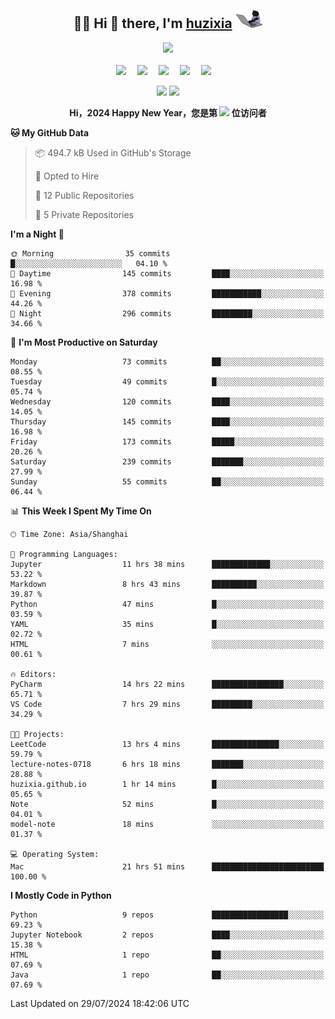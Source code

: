 <div align="center">

## :woman_technologist: Hi 👋 there, I'm [huzixia](https://huzixia.github.io/) <img height="30" src="images/work.gif" />

  <!-- dynamic typing effect 动态打字效果 -->
  <div>
    <a href="https://huzixia.github.io/">
      <img src="https://readme-typing-svg.demolab.com?font=Fira+Code&pause=1000&width=435&lines=console.log(%22Hello%2C%20World%22);胡同学祝您心想事成!&center=true&size=27" />
    </a>
  </div>

  <div>&nbsp;</div>

  <!-- profile logo 个人资料徽标 -->
  <div>
    <a href="https://huzixia.github.io/"><img src="https://img.shields.io/badge/Website-博客-orange" /></a>&emsp;
    <a href="https://www.zhihu.com/people/hu-zi-xia-91"><img src="https://img.shields.io/badge/ZhiHu-知乎-blue" /></a>&emsp;
    <a href="https://twitter.com/zixia80631/"><img src="https://img.shields.io/badge/Twitter-推特-black" /></a>&emsp;
    <a href="https://github.com/HuZixia/Text2Video/assets/38995480/244e64be-3dc4-46bb-8aff-523d8a235a1e"><img src="https://img.shields.io/badge/WeChat-微信-07c160" /></a>&emsp;
    <a href="https://www.cnblogs.com/huzixia"><img src="https://img.shields.io/badge/CnBlog-博客园-yellow" /></a>&emsp;

  </div>

[//]: # (### Github Stats)

 <p>
   <img src="https://github-readme-stats.vercel.app/api?username=HuZixia&rank_icon=github&theme=react&border_color=61dafb&hide_border=true" />
   <img src="https://github-readme-stats.vercel.app/api/top-langs/?username=HuZixia&hide=c%23,powershell,Mathematica,Ruby,Objective-C,Objective-C%2b%2b,Cuda&title_color=61dafb&text_color=ffffff&icon_color=61dafb&bg_color=20232a&langs_count=8&layout=compact&border_color=61dafb&hide_border=true&size_weight=0.5&count_weight=0.5" />
 </p>

</div>

<div align="center"><b>Hi，2024 Happy New Year，您是第 <img src="https://profile-counter.glitch.me/HuZixia/count.svg"></img> 位访问者</b></div>


[//]: # (*   Github Stats)
[//]: # (![Top Langs]&#40;https://github-readme-stats.vercel.app/api/top-langs/?username=HuZixia\&layout=compact&#41;)
[//]: # (![HuZixia's GitHub stats]&#40;https://github-readme-stats.vercel.app/api?username=HuZixia\&rank_icon=github&theme=tokyonight&#41;)


<!--START_SECTION:waka-->
**🐱 My GitHub Data** 

> 📦 494.7 kB Used in GitHub's Storage 
 > 
> 💼 Opted to Hire
 > 
> 📜 12 Public Repositories 
 > 
> 🔑 5 Private Repositories 
 > 
**I'm a Night 🦉** 

```text
🌞 Morning                35 commits          █░░░░░░░░░░░░░░░░░░░░░░░░   04.10 % 
🌆 Daytime                145 commits         ████░░░░░░░░░░░░░░░░░░░░░   16.98 % 
🌃 Evening                378 commits         ███████████░░░░░░░░░░░░░░   44.26 % 
🌙 Night                  296 commits         █████████░░░░░░░░░░░░░░░░   34.66 % 
```
📅 **I'm Most Productive on Saturday** 

```text
Monday                   73 commits          ██░░░░░░░░░░░░░░░░░░░░░░░   08.55 % 
Tuesday                  49 commits          █░░░░░░░░░░░░░░░░░░░░░░░░   05.74 % 
Wednesday                120 commits         ████░░░░░░░░░░░░░░░░░░░░░   14.05 % 
Thursday                 145 commits         ████░░░░░░░░░░░░░░░░░░░░░   16.98 % 
Friday                   173 commits         █████░░░░░░░░░░░░░░░░░░░░   20.26 % 
Saturday                 239 commits         ███████░░░░░░░░░░░░░░░░░░   27.99 % 
Sunday                   55 commits          ██░░░░░░░░░░░░░░░░░░░░░░░   06.44 % 
```


📊 **This Week I Spent My Time On** 

```text
🕑︎ Time Zone: Asia/Shanghai

💬 Programming Languages: 
Jupyter                  11 hrs 38 mins      █████████████░░░░░░░░░░░░   53.22 % 
Markdown                 8 hrs 43 mins       ██████████░░░░░░░░░░░░░░░   39.87 % 
Python                   47 mins             █░░░░░░░░░░░░░░░░░░░░░░░░   03.59 % 
YAML                     35 mins             █░░░░░░░░░░░░░░░░░░░░░░░░   02.72 % 
HTML                     7 mins              ░░░░░░░░░░░░░░░░░░░░░░░░░   00.61 % 

🔥 Editors: 
PyCharm                  14 hrs 22 mins      ████████████████░░░░░░░░░   65.71 % 
VS Code                  7 hrs 29 mins       █████████░░░░░░░░░░░░░░░░   34.29 % 

🐱‍💻 Projects: 
LeetCode                 13 hrs 4 mins       ███████████████░░░░░░░░░░   59.79 % 
lecture-notes-0718       6 hrs 18 mins       ███████░░░░░░░░░░░░░░░░░░   28.88 % 
huzixia.github.io        1 hr 14 mins        █░░░░░░░░░░░░░░░░░░░░░░░░   05.65 % 
Note                     52 mins             █░░░░░░░░░░░░░░░░░░░░░░░░   04.01 % 
model-note               18 mins             ░░░░░░░░░░░░░░░░░░░░░░░░░   01.37 % 

💻 Operating System: 
Mac                      21 hrs 51 mins      █████████████████████████   100.00 % 
```

**I Mostly Code in Python** 

```text
Python                   9 repos             █████████████████░░░░░░░░   69.23 % 
Jupyter Notebook         2 repos             ████░░░░░░░░░░░░░░░░░░░░░   15.38 % 
HTML                     1 repo              ██░░░░░░░░░░░░░░░░░░░░░░░   07.69 % 
Java                     1 repo              ██░░░░░░░░░░░░░░░░░░░░░░░   07.69 % 
```




 Last Updated on 29/07/2024 18:42:06 UTC
<!--END_SECTION:waka-->


<!--
**HuZixia/HuZixia** is a ✨ _special_ ✨ repository because its `README.md` (this file) appears on your GitHub profile.

Here are some ideas to get you started:

- 🔭 I’m currently working on ...
- 🌱 I’m currently learning ...
- 👯 I’m looking to collaborate on ...
- 🤔 I’m looking for help with ...
- 💬 Ask me about ...
- 📫 How to reach me: ...
- 😄 Pronouns: ...
- ⚡ Fun fact: ...
-->
